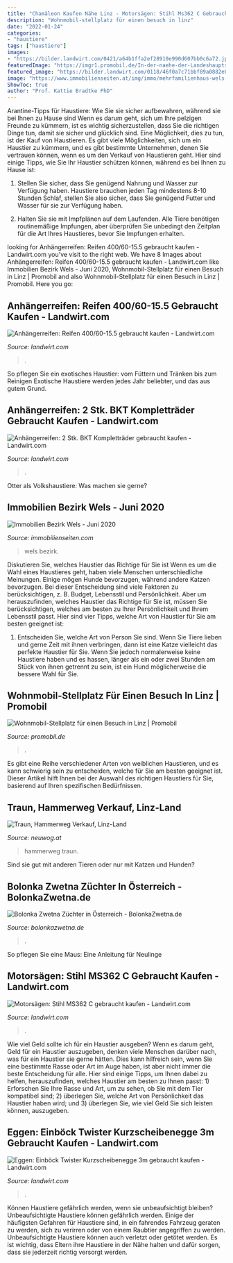 ```yaml
---
title: "Chamäleon Kaufen Nähe Linz - Motorsägen: Stihl Ms362 C Gebraucht Kaufen"
description: "Wohnmobil-stellplatz für einen besuch in linz"
date: "2022-01-24"
categories:
- "haustiere"
tags: ["haustiere"]
images:
- "https://bilder.landwirt.com/0421/a64b1ffa2ef28910e990d607bb0c6a72.jpg"
featuredImage: "https://imgr1.promobil.de/In-der-naehe-der-Landeshauptstadt-von-Oberoesterreich-liegt-die-kleine-Stadt-Steyregg-die-einen-kleinen-Stellplatz-bietet--fotoshowBig-32bcf333-1059964.jpg"
featured_image: "https://bilder.landwirt.com/0118/46f0a7c71bbf89a0882e89a7516adb91.jpg"
image: "https://www.immobilienseiten.at/img/immo/mehrfamilienhaus-wels-302015198.jpg"
ShowToc: true
author: "Prof. Kattie Bradtke PhD"
---
```



Arantine-Tipps für Haustiere: Wie Sie sie sicher aufbewahren, während sie bei Ihnen zu Hause sind
Wenn es darum geht, sich um Ihre pelzigen Freunde zu kümmern, ist es wichtig sicherzustellen, dass Sie die richtigen Dinge tun, damit sie sicher und glücklich sind. Eine Möglichkeit, dies zu tun, ist der Kauf von Haustieren. Es gibt viele Möglichkeiten, sich um ein Haustier zu kümmern, und es gibt bestimmte Unternehmen, denen Sie vertrauen können, wenn es um den Verkauf von Haustieren geht. Hier sind einige Tipps, wie Sie Ihr Haustier schützen können, während es bei Ihnen zu Hause ist:
1) Stellen Sie sicher, dass Sie genügend Nahrung und Wasser zur Verfügung haben. Haustiere brauchen jeden Tag mindestens 8-10 Stunden Schlaf, stellen Sie also sicher, dass Sie genügend Futter und Wasser für sie zur Verfügung haben.

2) Halten Sie sie mit Impfplänen auf dem Laufenden. Alle Tiere benötigen routinemäßige Impfungen, aber überprüfen Sie unbedingt den Zeitplan für die Art Ihres Haustieres, bevor Sie Impfungen erhalten.

	

		
looking for Anhängerreifen: Reifen 400/60-15.5 gebraucht kaufen - Landwirt.com you've visit to the right web. We have 8 Images about Anhängerreifen: Reifen 400/60-15.5 gebraucht kaufen - Landwirt.com like Immobilien Bezirk Wels - Juni 2020, Wohnmobil-Stellplatz für einen Besuch in Linz | Promobil and also Wohnmobil-Stellplatz für einen Besuch in Linz | Promobil. Here you go:
		
    
## Anhängerreifen: Reifen 400/60-15.5 Gebraucht Kaufen - Landwirt.com

<img loading=lazy src="https://bilder.landwirt.com/0719/17eadb0dd1af5ddc4d9df191aece3d98.jpg" onerror="this.onerror=null;this.src='https://tse3.mm.bing.net/th?id=OIP.1bmN5hcNyk7L0CzX0dT-4AHaJ4&amp;pid=15.1';" alt="Anhängerreifen: Reifen 400/60-15.5 gebraucht kaufen - Landwirt.com">

_Source: landwirt.com_

>. 

	

So pflegen Sie ein exotisches Haustier: vom Füttern und Tränken bis zum Reinigen
Exotische Haustiere werden jedes Jahr beliebter, und das aus gutem Grund.

    
## Anhängerreifen: 2 Stk. BKT Kompletträder Gebraucht Kaufen - Landwirt.com

<img loading=lazy src="https://bilder.landwirt.com/0120/3f11e171309a2812ad71d66172582c60.jpg" onerror="this.onerror=null;this.src='https://tse2.mm.bing.net/th?id=OIP.BoDLB2aav4VR-K-U6ocXdQHaFj&amp;pid=15.1';" alt="Anhängerreifen: 2 Stk. BKT Kompletträder gebraucht kaufen - Landwirt.com">

_Source: landwirt.com_

>. 

	

Otter als Volkshaustiere: Was machen sie gerne?

    
## Immobilien Bezirk Wels - Juni 2020

<img loading=lazy src="https://www.immobilienseiten.at/img/immo/mehrfamilienhaus-wels-302015198.jpg" onerror="this.onerror=null;this.src='https://tse2.mm.bing.net/th?id=OIP.PK1JAFAVnV08bne39I4LTwHaFj&amp;pid=15.1';" alt="Immobilien Bezirk Wels - Juni 2020">

_Source: immobilienseiten.com_

>wels bezirk. 

	

Diskutieren Sie, welches Haustier das Richtige für Sie ist
Wenn es um die Wahl eines Haustieres geht, haben viele Menschen unterschiedliche Meinungen. Einige mögen Hunde bevorzugen, während andere Katzen bevorzugen. Bei dieser Entscheidung sind viele Faktoren zu berücksichtigen, z. B. Budget, Lebensstil und Persönlichkeit. Aber um herauszufinden, welches Haustier das Richtige für Sie ist, müssen Sie berücksichtigen, welches am besten zu Ihrer Persönlichkeit und Ihrem Lebensstil passt. Hier sind vier Tipps, welche Art von Haustier für Sie am besten geeignet ist:
1) Entscheiden Sie, welche Art von Person Sie sind. Wenn Sie Tiere lieben und gerne Zeit mit ihnen verbringen, dann ist eine Katze vielleicht das perfekte Haustier für Sie. Wenn Sie jedoch normalerweise keine Haustiere haben und es hassen, länger als ein oder zwei Stunden am Stück von ihnen getrennt zu sein, ist ein Hund möglicherweise die bessere Wahl für Sie.

    
## Wohnmobil-Stellplatz Für Einen Besuch In Linz | Promobil

<img loading=lazy src="https://imgr1.promobil.de/In-der-naehe-der-Landeshauptstadt-von-Oberoesterreich-liegt-die-kleine-Stadt-Steyregg-die-einen-kleinen-Stellplatz-bietet--fotoshowBig-32bcf333-1059964.jpg" onerror="this.onerror=null;this.src='https://tse2.mm.bing.net/th?id=OIP.i6r-mEeJh4I3cVoVqIpYcQHaE7&amp;pid=15.1';" alt="Wohnmobil-Stellplatz für einen Besuch in Linz | Promobil">

_Source: promobil.de_

>. 

	

Es gibt eine Reihe verschiedener Arten von weiblichen Haustieren, und es kann schwierig sein zu entscheiden, welche für Sie am besten geeignet ist. Dieser Artikel hilft Ihnen bei der Auswahl des richtigen Haustiers für Sie, basierend auf Ihren spezifischen Bedürfnissen.

    
## Traun, Hammerweg Verkauf, Linz-Land

<img loading=lazy src="https://www.neuwog.at/uploads/aBv2awSN/ExposeTraunHammerweg20.jpg" onerror="this.onerror=null;this.src='https://tse1.mm.bing.net/th?id=OIP.aB_v2awSNK9PpvgBdWRGogHaKZ&amp;pid=15.1';" alt="Traun, Hammerweg Verkauf, Linz-Land">

_Source: neuwog.at_

>hammerweg traun. 

	

Sind sie gut mit anderen Tieren oder nur mit Katzen und Hunden?

    
## Bolonka Zwetna Züchter In Österreich - BolonkaZwetna.de

<img loading=lazy src="https://b6z7c7e4.stackpathcdn.com/wp-content/uploads/2021/01/bolonka-zwetna-welpen-oesterreich-1024x683.jpg" onerror="this.onerror=null;this.src='https://tse3.mm.bing.net/th?id=OIP.NmtpCj23BkXIvRnsMHrCGgHaE8&amp;pid=15.1';" alt="Bolonka Zwetna Züchter in Österreich - BolonkaZwetna.de">

_Source: bolonkazwetna.de_

>. 

	

So pflegen Sie eine Maus: Eine Anleitung für Neulinge

    
## Motorsägen: Stihl MS362 C Gebraucht Kaufen - Landwirt.com

<img loading=lazy src="https://bilder.landwirt.com/0118/46f0a7c71bbf89a0882e89a7516adb91.jpg" onerror="this.onerror=null;this.src='https://tse1.mm.bing.net/th?id=OIP.lpfFTSks--yL5UaoNgQ1OQHaFj&amp;pid=15.1';" alt="Motorsägen: Stihl MS362 C gebraucht kaufen - Landwirt.com">

_Source: landwirt.com_

>. 

	

Wie viel Geld sollte ich für ein Haustier ausgeben?
Wenn es darum geht, Geld für ein Haustier auszugeben, denken viele Menschen darüber nach, was für ein Haustier sie gerne hätten. Dies kann hilfreich sein, wenn Sie eine bestimmte Rasse oder Art im Auge haben, ist aber nicht immer die beste Entscheidung für alle. Hier sind einige Tipps, um Ihnen dabei zu helfen, herauszufinden, welches Haustier am besten zu Ihnen passt: 1) Erforschen Sie Ihre Rasse und Art, um zu sehen, ob Sie mit dem Tier kompatibel sind; 2) überlegen Sie, welche Art von Persönlichkeit das Haustier haben wird; und 3) überlegen Sie, wie viel Geld Sie sich leisten können, auszugeben.

    
## Eggen: Einböck Twister Kurzscheibenegge 3m Gebraucht Kaufen - Landwirt.com

<img loading=lazy src="https://bilder.landwirt.com/0421/a64b1ffa2ef28910e990d607bb0c6a72.jpg" onerror="this.onerror=null;this.src='https://tse4.mm.bing.net/th?id=OIP.pq5qbqIg9Py7O-peFS3qEwHaDn&amp;pid=15.1';" alt="Eggen: Einböck Twister Kurzscheibenegge 3m gebraucht kaufen - Landwirt.com">

_Source: landwirt.com_

>. 

	

Können Haustiere gefährlich werden, wenn sie unbeaufsichtigt bleiben?
Unbeaufsichtigte Haustiere können gefährlich werden. Einige der häufigsten Gefahren für Haustiere sind, in ein fahrendes Fahrzeug geraten zu werden, sich zu verirren oder von einem Raubtier angegriffen zu werden. Unbeaufsichtigte Haustiere können auch verletzt oder getötet werden. Es ist wichtig, dass Eltern ihre Haustiere in der Nähe halten und dafür sorgen, dass sie jederzeit richtig versorgt werden.

